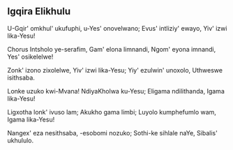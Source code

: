 ## Igqira Elikhulu

U-Gqir' omkhul' ukufuphi, u-Yes' onovelwano;
Evus' intliziy' ewayo, Yiv' izwi lika-Yesu!

Chorus
Intsholo ye-serafim, Gam' elona limnandi,
Ngom' eyona imnandi, Yes' osikelelwe!

Zonk' izono zixolelwe, Yiv' izwi lika-Yesu;
Yiy' ezulwin' unoxolo, Uthweswe isithsaba.

Lonke uzuko kwi-Mvana! NdiyaKholwa ku-Yesu;
Eligama ndilithanda, Igama lika-Yesu!

Ligxotha lonk' ivuso lam; Akukho gama limbi;
Luyolo kumphefumlo wam, Igama lika-Yesu!

Nangex' eza nesithsaba, -esobomi nozuko;
Sothi-ke sihlale naYe, Sibalis' ukhululo.

